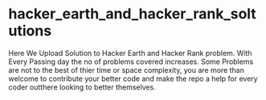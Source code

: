 # hacker_earth_and_hacker_rank_soltutions
Here We Upload Solution to Hacker Earth and Hacker Rank problem. 
With Every Passing day the no of problems covered increases.
Some Problems are not to the best of thier time or space complexity, you are more than welcome to contribute your better code 
and make the repo a help for every coder outthere looking to better themselves.
